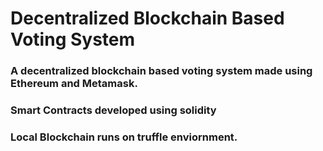 # Decentralized Blockchain Based Voting System

### A decentralized blockchain based voting system made using Ethereum and Metamask.
### Smart Contracts developed using solidity
### Local Blockchain runs on truffle enviornment.
